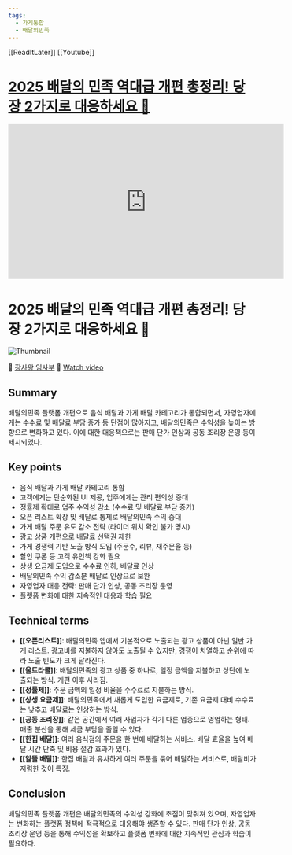 ```yaml
---
tags:
  - 가게통합
  - 배달의민족
---
```


[[ReadItLater]] [[Youtube]]

# [2025 배달의 민족 역대급 개편 총정리! 당장 2가지로 대응하세요 📄](https://www.youtube.com/watch?v=XgWGm3h4APU)


<iframe width="560" height="315" src="https://www.youtube-nocookie.com/embed/XgWGm3h4APU" title="YouTube video player" frameborder="0" allow="accelerometer; autoplay; clipboard-write; encrypted-media; gyroscope; picture-in-picture" allowfullscreen></iframe>

# 2025 배달의 민족 역대급 개편 총정리! 당장 2가지로 대응하세요 📄

![Thumbnail](https://img.youtube.com/vi/XgWGm3h4APU/maxresdefault.jpg)

👤 [장사왕 임사부](https://www.youtube.com/channel/UCBcjbe_WgoawLG53Ulb6npQ)  🔗 [Watch video](https://www.youtube.com/watch?v=XgWGm3h4APU)
## Summary
배달의민족 플랫폼 개편으로 음식 배달과 가게 배달 카테고리가 통합되면서, 자영업자에게는 수수료 및 배달료 부담 증가 등 단점이 많아지고, 배달의민족은 수익성을 높이는 방향으로 변화하고 있다. 이에 대한 대응책으로는 판매 단가 인상과 공동 조리장 운영 등이 제시되었다.
## Key points
- 음식 배달과 가게 배달 카테고리 통합
- 고객에게는 단순화된 UI 제공, 업주에게는 관리 편의성 증대
- 정률제 확대로 업주 수익성 감소 (수수료 및 배달료 부담 증가)
- 오픈 리스트 확장 및 배달료 통제로 배달의민족 수익 증대
- 가게 배달 주문 유도 감소 전략 (라이더 위치 확인 불가 명시)
- 광고 상품 개편으로 배달료 선택권 제한
- 가게 경쟁력 기반 노출 방식 도입 (주문수, 리뷰, 재주문율 등)
- 할인 쿠폰 등 고객 유인책 강화 필요
- 상생 요금제 도입으로 수수료 인하, 배달료 인상
- 배달의민족 수익 감소분 배달료 인상으로 보완
- 자영업자 대응 전략: 판매 단가 인상, 공동 조리장 운영
- 플랫폼 변화에 대한 지속적인 대응과 학습 필요
## Technical terms
- **[[오픈리스트]]**: 배달의민족 앱에서 기본적으로 노출되는 광고 상품이 아닌 일반 가게 리스트.  광고비를 지불하지 않아도 노출될 수 있지만,  경쟁이 치열하고 순위에 따라 노출 빈도가 크게 달라진다.
- **[[울트라콜]]**: 배달의민족의 광고 상품 중 하나로,  일정 금액을 지불하고 상단에 노출되는 방식. 개편 이후 사라짐.
- **[[정률제]]**: 주문 금액의 일정 비율을 수수료로 지불하는 방식.
- **[[상생 요금제]]**: 배달의민족에서 새롭게 도입한 요금제로, 기존 요금제 대비 수수료는 낮추고 배달료는 인상하는 방식.
- **[[공동 조리장]]**: 같은 공간에서 여러 사업자가 각기 다른 업종으로 영업하는 형태. 매출 분산을 통해 세금 부담을 줄일 수 있다.
- **[[한집 배달]]**: 여러 음식점의 주문을 한 번에 배달하는 서비스. 배달 효율을 높여 배달 시간 단축 및 비용 절감 효과가 있다.
- **[[알뜰 배달]]**: 한집 배달과 유사하게 여러 주문을 묶어 배달하는 서비스로, 배달비가 저렴한 것이 특징.
## Conclusion
배달의민족 플랫폼 개편은 배달의민족의 수익성 강화에 초점이 맞춰져 있으며, 자영업자는 변화하는 플랫폼 정책에 적극적으로 대응해야 생존할 수 있다. 판매 단가 인상, 공동 조리장 운영 등을 통해 수익성을 확보하고 플랫폼 변화에 대한 지속적인 관심과 학습이 필요하다.